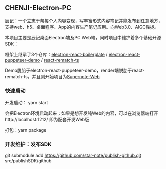 ## CHENJI-Electron-PC

辰记：一个立志于帮每个人内容变现，写丰富形式内容笔记并能发布到任意地方，支持web、h5、桌面程序、App的内容生产笔记应用。向Web3.0、AIGC靠拢。

本项目主要是辰记桌面Electron端及PC Web端，同时项目中维护着多个基础开源SDK：

框架上继承了3个仓库：[electron-react-boilerplate](https://github.com/electron-react-boilerplate/electron-react-boilerplate) / [electron-react-puppeteer-demo](https://github.com/ludejun/electron-react-puppeteer-demo) / [react-rematch-ts](https://github.com/ludejun/react-rematch-ts)

Demo脱胎于electron-react-puppeteer-demo，render端脱胎于react-rematch-ts，并且刚开始项目为[Supernote-Web](https://github.com/ludejun/Supernote-Web)


### 快速启动

开发启动： yarn start

会把Electron环境启动起来；如果是想开发纯Web的内容，可以在浏览器端打开 http://localhost:1212/ 即为配套开发Web版

打包：yarn package

### 开发维护：发布SDK

git submodule add https://github.com/star-note/publish-github.git src/publishSDK/github

<!-- git submodule add https://github.com/ludejun/quill-react-commercial.git src/renderer/components/RichTextEditor -->
